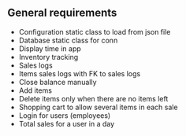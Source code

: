 ## General requirements
- Configuration static class to load from json file
- Database static class for conn
- Display time in app
- Inventory tracking
- Sales logs
- Items sales logs with FK to sales logs
- Close balance manually
- Add items
- Delete items only when there are no items left
- Shopping cart to allow several items in each sale
- Login for users (employees)
- Total sales for a user in a day